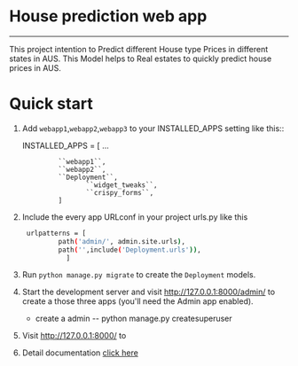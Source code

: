 # House prediction web app
----------------------------

This project intention to Predict different House type Prices in different states in AUS. This Model helps to Real estates to quickly predict house prices in AUS.
 
# Quick start


1. Add ``webapp1``,``webapp2``,``webapp3`` to your INSTALLED_APPS setting like this::
    
    INSTALLED_APPS = [
        		...
			
     			``webapp1``,
     			``webapp2``,
     			``Deployment``,
                       ``widget_tweaks``,
                       ``crispy_forms``,  
   	            ]
    

2. Include the every app URLconf in your project urls.py like this
   ``` bash
	urlpatterns = [
			path('admin/', admin.site.urls),
			path('',include('Deployment.urls')),
		      ]
    ```

3. Run ``python manage.py migrate`` to create the ``Deployment``  models.

4. Start the development server and visit http://127.0.0.1:8000/admin/
   to create a those three apps (you'll need the Admin app enabled).
   - create a admin 
   	-- python manage.py createsuperuser

5. Visit http://127.0.0.1:8000/ to 
7. Detail documentation [click here](https://github.com/Nagababu91768/house-price-prediction-ml-app/blob/master/README.md)
